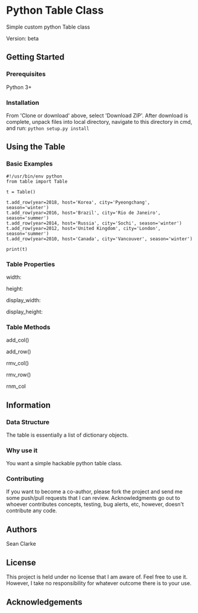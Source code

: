 # Python Table Class
Simple custom python Table class

Version: beta

## Getting Started

### Prerequisites
Python 3+

### Installation
From 'Clone or download' above, select 'Download ZIP'. After download is complete, unpack files into local directory, navigate to this directory in cmd, and run: ```python setup.py install``` 

## Using the Table

### Basic Examples
```
#!/usr/bin/env python
from table import Table

t = Table()

t.add_row(year=2018, host='Korea', city='Pyeongchang', season='winter')
t.add_row(year=2016, host='Brazil', city='Rio de Janeiro', season='summer')
t.add_row(year=2014, host='Russia', city='Sochi', season='winter')
t.add_row(year=2012, host='United Kingdom', city='London', season='summer')
t.add_row(year=2010, host='Canada', city='Vancouver', season='winter')

print(t)
```
### Table Properties
width:

height:

display_width:

display_height:


### Table Methods
add_col()

add_row()

rmv_col()

rmv_row()

rnm_col

## Information

### Data Structure
The table is essentially a list of dictionary objects.

### Why use it
You want a simple hackable python table class.

### Contributing
If you want to become a co-author, please fork the project and send me some push/pull requests that I can review. Acknowledgments go out to whoever contributes concepts, testing, bug alerts, etc, however, doesn't contribute any code.

## Authors
Sean Clarke

## License
This project is held under no license that I am aware of. Feel free to use it. However, I take no responsibility for whatever outcome there is to your use.

## Acknowledgements
